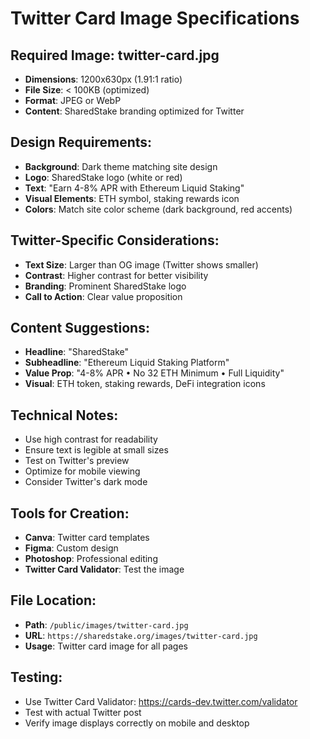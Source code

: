 # Twitter Card Image Specifications

## Required Image: twitter-card.jpg
- **Dimensions**: 1200x630px (1.91:1 ratio)
- **File Size**: < 100KB (optimized)
- **Format**: JPEG or WebP
- **Content**: SharedStake branding optimized for Twitter

## Design Requirements:
- **Background**: Dark theme matching site design
- **Logo**: SharedStake logo (white or red)
- **Text**: "Earn 4-8% APR with Ethereum Liquid Staking"
- **Visual Elements**: ETH symbol, staking rewards icon
- **Colors**: Match site color scheme (dark background, red accents)

## Twitter-Specific Considerations:
- **Text Size**: Larger than OG image (Twitter shows smaller)
- **Contrast**: Higher contrast for better visibility
- **Branding**: Prominent SharedStake logo
- **Call to Action**: Clear value proposition

## Content Suggestions:
- **Headline**: "SharedStake"
- **Subheadline**: "Ethereum Liquid Staking Platform"
- **Value Prop**: "4-8% APR • No 32 ETH Minimum • Full Liquidity"
- **Visual**: ETH token, staking rewards, DeFi integration icons

## Technical Notes:
- Use high contrast for readability
- Ensure text is legible at small sizes
- Test on Twitter's preview
- Optimize for mobile viewing
- Consider Twitter's dark mode

## Tools for Creation:
- **Canva**: Twitter card templates
- **Figma**: Custom design
- **Photoshop**: Professional editing
- **Twitter Card Validator**: Test the image

## File Location:
- **Path**: `/public/images/twitter-card.jpg`
- **URL**: `https://sharedstake.org/images/twitter-card.jpg`
- **Usage**: Twitter card image for all pages

## Testing:
- Use Twitter Card Validator: https://cards-dev.twitter.com/validator
- Test with actual Twitter post
- Verify image displays correctly on mobile and desktop